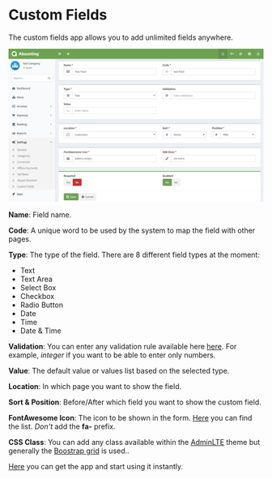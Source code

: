 Custom Fields
=============

The custom fields app allows you to add unlimited fields anywhere.

![new field](_images/custom-fields-1.png)

**Name**: Field name.

**Code**: A unique word to be used by the system to map the field with other pages.

**Type**: The type of the field. There are 8 different field types at the moment:

- Text
- Text Area
- Select Box
- Checkbox
- Radio Button
- Date
- Time
- Date & Time

**Validation**: You can enter any validation rule available here [here](https://laravel.com/docs/5.4/validation#available-validation-rules). For example, *integer* if you want to be able to enter only numbers.

**Value**: The default value or values list based on the selected type.

**Location**: In which page you want to show the field.

**Sort & Position**: Before/After which field you want to show the custom field.

**FontAwesome Icon**: The icon to be shown in the form. [Here](https://adminlte.io/themes/AdminLTE/pages/UI/icons.html) you can find the list. *Don't* add the **fa-** prefix.

**CSS Class**: You can add any class available within the [AdminLTE](https://adminlte.io/themes/AdminLTE/index2.html) theme but generally the [Boostrap grid](https://getbootstrap.com/docs/3.3/examples/grid/) is used..

[Here](https://akaunting.com/apps/custom-fields) you can get the app and start using it instantly.